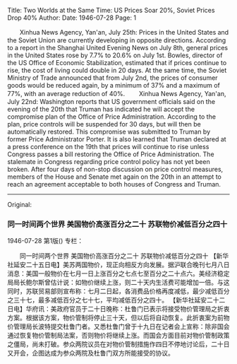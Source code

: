 Title: Two Worlds at the Same Time: US Prices Soar 20%, Soviet Prices Drop 40%
Author:
Date: 1946-07-28
Page: 1

　　Xinhua News Agency, Yan'an, July 25th: Prices in the United States and the Soviet Union are currently developing in opposite directions. According to a report in the Shanghai United Evening News on July 8th, general prices in the United States rose by 7.7% to 20.6% on July 1st. Bowles, director of the US Office of Economic Stabilization, estimated that if prices continue to rise, the cost of living could double in 20 days. At the same time, the Soviet Ministry of Trade announced that from July 2nd, the prices of consumer goods would be reduced again, by a minimum of 37% and a maximum of 77%, with an average reduction of 40%.
　　Xinhua News Agency, Yan'an, July 22nd: Washington reports that US government officials said on the evening of the 20th that Truman has indicated he will accept the compromise plan of the Office of Price Administration. According to the plan, price controls will be suspended for 30 days, but will then be automatically restored. This compromise was submitted to Truman by former Price Administrator Porter. It is also learned that Truman declared at a press conference on the 19th that prices will continue to rise unless Congress passes a bill restoring the Office of Price Administration. The stalemate in Congress regarding price control policy has not yet been broken. After four days of non-stop discussion on price control measures, members of the House and Senate met again on the 20th in an attempt to reach an agreement acceptable to both houses of Congress and Truman.



<hr /> 

Original: 


### 同一时间两个世界  美国物价高涨百分之二十  苏联物价减低百分之四十

1946-07-28
第1版()
专栏：

　　同一时间两个世界
    美国物价高涨百分之二十
    苏联物价减低百分之四十
    【新华社延安二十五日电】美苏两国物价，现正向相反方向发展。据沪联合晚刊七月八日消息：美国一般物价在七月一日上涨百分之七点七至百分之二十点六。美经济稳定局局长鲍尔斯曾估计说：如物价继续上涨，则二十天内生活费可能增加一倍。与这同时，苏联贸易部则宣布称：七月二日起，各消费品价格再度减低，最少减低百分之三十七，最多减低百分之七十七，平均减低百分之四十。
    【新华社延安二十二日电】华府讯：美政府官员于二十日晚称：杜鲁门已表示将接受物价管理局之折衷方案。根据该方案，物价管制将停止三十天，但以后将自动恢复。此折衷案为前物价管理局长波特提交杜鲁门者。又悉杜鲁门曾于十九日在记者会上宣称：除非国会通过恢复物价管制局法案，否则物价将继续上涨。而国会方面目前对物价管制政策之僵局，尚未打破。参众两院议员在对物价管制措施作四日不停地讨论后，二十日又开会，企图达成为参众两院及杜鲁门双方所能接受的协议。
